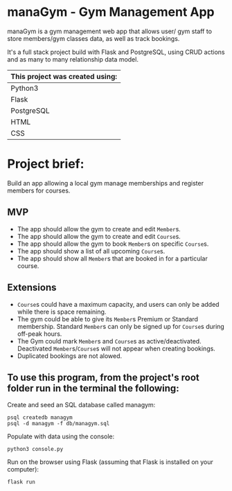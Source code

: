 # manaGym - Gym Management App
manaGym is a gym management web app that allows user/ gym staff to store members/gym classes data, as well as track bookings.

It's a full stack project build with Flask and PostgreSQL, using CRUD actions and as many to many relationship data model.


| This project was created using: |
| :------------------------------ |
| Python3 |
| Flask |
| PostgreSQL |
| HTML |
| CSS |


# Project brief:

Build an app allowing a local gym manage memberships and register members for courses.

## MVP

- The app should allow the gym to create and edit `Member`s.
- The app should allow the gym to create and edit `Course`s.
- The app should allow the gym to book `Member`s on specific `Course`s.
- The app should show a list of all upcoming `Course`s.
- The app should show all `Member`s that are booked in for a particular course.

## Extensions

- `Course`s could have a maximum capacity, and users can only be added while there is space remaining.
- The gym could be able to give its `Member`s Premium or Standard membership. Standard `Member`s can only be signed up for `Course`s during off-peak hours.
- The Gym could mark `Member`s and `Course`s as active/deactivated. Deactivated `Member`s/`Course`s will not appear when creating bookings.
- Duplicated bookings are not alowed.


## To use this program, from the project's root folder run in the terminal the following:

Create and seed an SQL database called managym:
```
psql createdb managym
psql -d managym -f db/managym.sql
```

Populate with data using the console:
```
python3 console.py
```

Run on the browser using Flask (assuming that Flask is installed on your computer):
```
flask run
```


